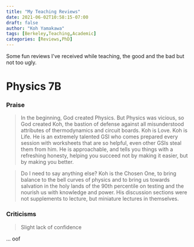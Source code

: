 ```yaml
---
title: "My Teaching Reviews"
date: 2021-06-02T10:58:15-07:00
draft: false
author: "Koh Yamakawa"
tags: [Berkeley,Teaching,Academic]
categories: [Reviews,PhD]
---
```

Some fun reviews I've received while teaching, the good and the bad but not too ugly.

# Physics 7B
### Praise
> In the beginning, God created Physics. But Physics was vicious, so God created Koh, the bastion of defense against all misunderstood attributes of thermodynamics and circuit boards. Koh is Love. Koh is Life. He is an extremely talented GSI who comes prepared every session with worksheets that are so helpful, even other GSIs steal them from him. He is approachable, and tells you things with a refreshing honesty, helping you succeed not by making it easier, but by making you better.

> Do I need to say anything else? Koh is the Chosen One, to bring balance to the bell curves of physics and to bring us towards salvation in the holy lands of the 90th percentile on testing and the nourish us with knowledge and power. His discussion sections were not supplements to lecture, but miniature lectures in themselves.

### Criticisms

> Slight lack of confidence

... oof
